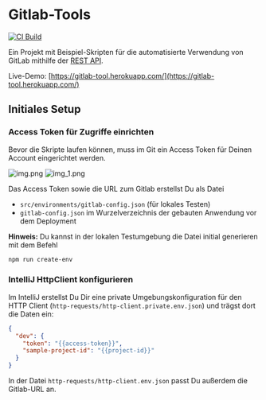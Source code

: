# Gitlab-Tools
[![CI Build](https://github.com/ueberfuhr/gitlab-tools/actions/workflows/ci.yml/badge.svg)](https://github.com/ueberfuhr/gitlab-tools/actions/workflows/ci.yml)

Ein Projekt mit Beispiel-Skripten für die automatisierte Verwendung von GitLab mithilfe der [REST API](https://docs.gitlab.com/ee/api/).

Live-Demo: [https://gitlab-tool.herokuapp.com/](https://gitlab-tool.herokuapp.com/)

## Initiales Setup

### Access Token für Zugriffe einrichten

Bevor die Skripte laufen können, muss im Git ein Access Token für Deinen Account eingerichtet werden.

![img.png](doc/img.png)
![img_1.png](doc/img_1.png)

Das Access Token sowie die URL zum Gitlab erstellst Du als Datei
- `src/environments/gitlab-config.json` (für lokales Testen)
- `gitlab-config.json` im Wurzelverzeichnis der gebauten Anwendung vor dem Deployment

**Hinweis:** Du kannst in der lokalen Testumgebung die Datei initial generieren mit dem Befehl

```bash
npm run create-env
```

### IntelliJ HttpClient konfigurieren

Im IntelliJ erstellst Du Dir eine private Umgebungskonfiguration für den HTTP Client (`http-requests/http-client.private.env.json`) und trägst dort die Daten ein:

```json
{
  "dev": {
    "token": "{{access-token}}",
    "sample-project-id": "{{project-id}}"
  }
}
```

In der Datei `http-requests/http-client.env.json` passt Du außerdem die Gitlab-URL an.
